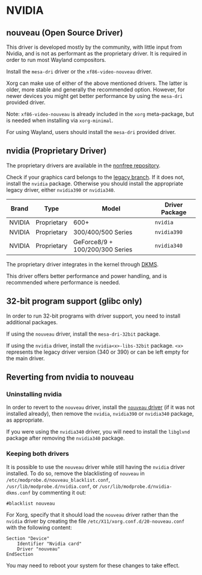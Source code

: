 # NVIDIA

## nouveau (Open Source Driver)

This driver is developed mostly by the community, with little input from Nvidia,
and is not as performant as the proprietary driver. It is required in order to
run most Wayland compositors.

Install the `mesa-dri` driver or the `xf86-video-nouveau` driver.

Xorg can make use of either of the above mentioned drivers. The latter is older,
more stable and generally the recommended option. However, for newer devices you
might get better performance by using the `mesa-dri` provided driver.

Note: `xf86-video-nouveau` is already included in the `xorg` meta-package, but
is needed when installing via `xorg-minimal`.

For using Wayland, users should install the `mesa-dri` provided driver.

## nvidia (Proprietary Driver)

The proprietary drivers are available in the [nonfree
repository](../../../xbps/repositories/index.md#nonfree).

Check if your graphics card belongs to the [legacy
branch](https://www.nvidia.com/en-us/drivers/unix/legacy-gpu/). If it does not,
install the `nvidia` package. Otherwise you should install the appropriate
legacy driver, either `nvidia390` or `nvidia340`.

| Brand  | Type        | Model                           | Driver Package |
|--------|-------------|---------------------------------|----------------|
| NVIDIA | Proprietary | 600+                            | `nvidia`       |
| NVIDIA | Proprietary | 300/400/500 Series              | `nvidia390`    |
| NVIDIA | Proprietary | GeForce8/9 + 100/200/300 Series | `nvidia340`    |

The proprietary driver integrates in the kernel through
[DKMS](../../kernel.md#dynamic-kernel-module-support-dkms).

This driver offers better performance and power handling, and is recommended
where performance is needed.

## 32-bit program support (glibc only)

In order to run 32-bit programs with driver support, you need to install
additional packages.

If using the `nouveau` driver, install the `mesa-dri-32bit` package.

If using the `nvidia` driver, install the `nvidia<x>-libs-32bit` package. `<x>`
represents the legacy driver version (340 or 390) or can be left empty for the
main driver.

## Reverting from nvidia to nouveau

### Uninstalling nvidia

In order to revert to the `nouveau` driver, install the [`nouveau`
driver](#nouveau-open-source-driver) (if it was not installed already), then
remove the `nvidia`, `nvidia390` or `nvidia340` package, as appropriate.

If you were using the `nvidia340` driver, you will need to install the
`libglvnd` package after removing the `nvidia340` package.

### Keeping both drivers

It is possible to use the `nouveau` driver while still having the `nvidia`
driver installed. To do so, remove the blacklisting of `nouveau` in
`/etc/modprobe.d/nouveau_blacklist.conf`, `/usr/lib/modprobe.d/nvidia.conf`, or
`/usr/lib/modprobe.d/nvidia-dkms.conf` by commenting it out:

```
#blacklist nouveau
```

For Xorg, specify that it should load the `nouveau` driver rather than the
`nvidia` driver by creating the file `/etc/X11/xorg.conf.d/20-nouveau.conf` with
the following content:

```
Section "Device"
    Identifier "Nvidia card"
    Driver "nouveau"
EndSection
```

You may need to reboot your system for these changes to take effect.
